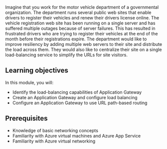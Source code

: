 Imagine that you work for the motor vehicle department of a governmental organization. The department runs several public web sites that enable drivers to register their vehicles and renew their drivers license online. The vehicle registration web site has been running on a single server and has suffered multiple outages because of server failures. This has resulted in frustrated drivers who are trying to register their vehicles at the end of the month before their registrations expire. The department would like to improve resiliency by adding multiple web servers to their site and distribute the load across them. They would also like to centralize their site on a single load-balancing service to simplify the URLs for site visitors.

## Learning objectives

In this module, you will:

- Identify the load-balancing capabilities of Application Gateway
- Create an Application Gateway and configure load balancing
- Configure an Application Gateway to use URL path-based routing

## Prerequisites

- Knowledge of basic networking concepts
- Familiarity with Azure virtual machines and Azure App Service
- Familiarity with Azure virtual networking